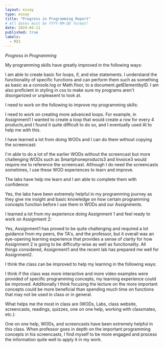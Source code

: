 ```yaml
---
layout: essay
type: essay
title: "Progress in Programming Report"
# All dates must be YYYY-MM-DD format!
date: 2024-04-11
published: true
labels:
  - MIS
---
```



*Progress in Programming*

My programming skills have greatly improved in the following ways:

I am able to create basic for loops, if, and else statements. I understand the functionality of specific functions and can perform them such as something as basic as a console.log or Math.floor, to a document.getElementbyID. I am also proficient in styling in css to make sure my programs aren't
disorganized or unpleasent to look at. 

I need to work on the following to improve my programming skills:

I need to work on creating more advanced loops. For example, in Assignment1 I wanted to create a loop that would create a row for every 4 products,and I found it quite difficult to do so, and I eventually used AI to help me with this. 

I have learned a lot from doing WODs and I can do them without copying the screencast:

I'm able to do a lot of the earlier WODs without the screencast but more challenging WODs such as Smartphoneproducts3 and Invoice3 would require me to reference the screencast. Although I do need the screencasts sometimes, I use these WOD experiences to learn and improve.

The labs have help me learn and I am able to complete them with confidence:

Yes, the labs have been extremely helpful in my programming journey as they give me insight and basic knowledge on how certain programming concepts 
function before I use them in WODs and our Assignments. 

I learned a lot from my experience doing Assignment 1 and feel ready to work on Assignment 2:

Yes, Assignment1 has proved to be quite challenging and required a lot guidance from my peers, the TA's, and the professor, but it overall was an eye-opening learning 
experience that provides a sense of clarity for how Assignment 2 is going to be difficulty-wise as well as functionality. All things considered, Assignment1 and the
recent lab has prepared me well for Assignment2.

I think the class can be improved to help my learning in the following ways:

I think if the class was more interactive and more video examples were provided of specific programming concepts, my learning experience could be improved. Additionally
I think focusing the lecture on the more important concepts could be more beneficial than spending much time on functions that may not be used in class or in general. 


What helps me the most in class are (WODs, Labs, class website, screencasts, readings, quizzes, one on one help, working with classmates, etc.):

One on one help, WODs, and screencasts have been extremely helpful in this class. When professor goes in depth on the important programming concepts in his screencasts, I find myself to be more engaged and process the information quite well to apply it in my work. 




